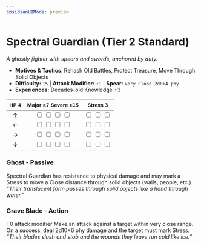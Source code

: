 ```yaml
---
obsidianUIMode: preview
---
```

# Spectral Guardian (Tier 2 Standard)

*A ghostly fighter with spears and swords, anchored by duty.*

- **Motives & Tactics**: Rehash Old Battles, Protect Treasure, Move Through Solid Objects
- **Difficulty:** `15` | **Attack Modifier:** `+1` | **Spear:** `Very Close 2d8+4 phy`
- **Experiences:** Decades-old Knowledge +3

| <small>HP</small> `4` | <small>Major</small> `≥7` <small>Severe</small> `≥15` | <small>Stress</small> `3` |
|:-:|:-:|:-:|
| ↑ |  <input type="checkbox" unchecked id="cc1aa929"> <input type="checkbox" unchecked id="d73679bd"> <input type="checkbox" unchecked id="b1d2e1ad"> <input type="checkbox" unchecked id="b94964c9"> |  <input type="checkbox" unchecked id="d58a7cd4"> <input type="checkbox" unchecked id="d7849cad"> <input type="checkbox" unchecked id="a590d287"> |
| ← |  <input type="checkbox" unchecked id="4769b29a"> <input type="checkbox" unchecked id="41ab0022"> <input type="checkbox" unchecked id="a475f0d0"> <input type="checkbox" unchecked id="6c4a46ff"> |  <input type="checkbox" unchecked id="b5fdbc99"> <input type="checkbox" unchecked id="18ce2184"> <input type="checkbox" unchecked id="5f7d4a56"> |
| → |  <input type="checkbox" unchecked id="ba284422"> <input type="checkbox" unchecked id="1201b0ee"> <input type="checkbox" unchecked id="5ce88060"> <input type="checkbox" unchecked id="299141ae"> |  <input type="checkbox" unchecked id="23d8fc5c"> <input type="checkbox" unchecked id="a31cd250"> <input type="checkbox" unchecked id="1beaecaf"> |
| ↓ |  <input type="checkbox" unchecked id="167f482e"> <input type="checkbox" unchecked id="7a2ec730"> <input type="checkbox" unchecked id="14aa5cf9"> <input type="checkbox" unchecked id="beb33661"> |  <input type="checkbox" unchecked id="aa1b1e82"> <input type="checkbox" unchecked id="d80ad35e"> <input type="checkbox" unchecked id="8e829c48"> |

### Ghost - Passive

Spectral Guardian has resistance to physical damage and may mark a Stress to move a Close distance through solid objects (walls, people, etc.). *“Their translucent form passes through solid objects like a hand through water.”*

### Grave Blade - Action

+0 attack modifier Make an attack against a target within very close range. On a success, deal 2d10+6 phy damage and the target must mark Stress. *“Their blades slash and stab and the wounds they leave run cold like ice.”*